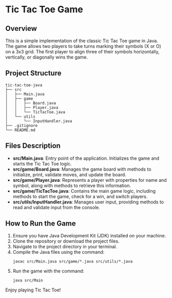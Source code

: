 # Tic Tac Toe Game

## Overview
This is a simple implementation of the classic Tic Tac Toe game in Java. The game allows two players to take turns marking their symbols (X or O) on a 3x3 grid. The first player to align three of their symbols horizontally, vertically, or diagonally wins the game.

## Project Structure
```
tic-tac-toe-java
├── src
│   ├── Main.java
│   ├── game
│   │   ├── Board.java
│   │   ├── Player.java
│   │   └── TicTacToe.java
│   └── utils
│       └── InputHandler.java
├── .gitignore
└── README.md
```

## Files Description
- **src/Main.java**: Entry point of the application. Initializes the game and starts the Tic Tac Toe logic.
- **src/game/Board.java**: Manages the game board with methods to initialize, print, validate moves, and update the board.
- **src/game/Player.java**: Represents a player with properties for name and symbol, along with methods to retrieve this information.
- **src/game/TicTacToe.java**: Contains the main game logic, including methods to start the game, check for a win, and switch players.
- **src/utils/InputHandler.java**: Manages user input, providing methods to read and validate input from the console.

## How to Run the Game
1. Ensure you have Java Development Kit (JDK) installed on your machine.
2. Clone the repository or download the project files.
3. Navigate to the project directory in your terminal.
4. Compile the Java files using the command:
   ```
   javac src/Main.java src/game/*.java src/utils/*.java
   ```
5. Run the game with the command:
   ```
   java src/Main
   ```

Enjoy playing Tic Tac Toe!